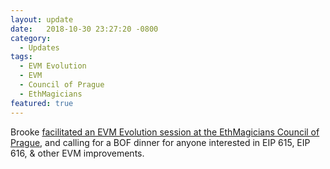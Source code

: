 ```yaml
---
layout: update
date:   2018-10-30 23:27:20 -0800
category:
  - Updates
tags:
  - EVM Evolution
  - EVM
  - Council of Prague
  - EthMagicians
featured: true
---
```

Brooke [facilitated an EVM Evolution session at the EthMagicians Council of Prague](https://ethereum-magicians.org/t/evm-evolution-project-outline-dinner/1748), and calling for a BOF dinner for anyone interested in EIP 615, EIP 616, & other EVM improvements.